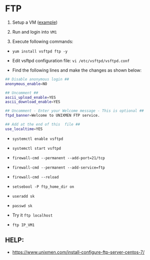 # FTP

1. Setup a VM ([example](https://github.com/europ/VUTBR-FIT-ILI/blob/master/other/setup.md))

2. Run and login into `VM1`

3. Execute following commands:

* `yum install vsftpd ftp -y`

* Edit vsftpd configuration file: `vi /etc/vsftpd/vsftpd.conf`

* Find the following lines and make the changes as shown below:
```sh
## Disable anonymous login ##
anonymous_enable=NO

## Uncomment ##
ascii_upload_enable=YES
ascii_download_enable=YES

## Uncomment - Enter your Welcome message - This is optional ##
ftpd_banner=Welcome to UNIXMEN FTP service.

## Add at the end of this  file ##
use_localtime=YES
```

* `systemctl enable vsftpd`

* `systemctl start vsftpd`

* `firewall-cmd --permanent --add-port=21/tcp`

* `firewall-cmd --permanent --add-service=ftp`

* `firewall-cmd --reload`

* `setsebool -P ftp_home_dir on`

* `useradd sk`

* `passwd sk`

* Try it `ftp localhost`

* `ftp IP_VM1`

## HELP:
* https://www.unixmen.com/install-configure-ftp-server-centos-7/